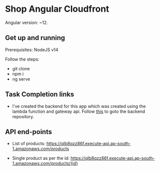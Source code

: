 # Shop Angular Cloudfront

Angular version: ~12.

## Get up and running

Prerequisites: NodeJS v14

Follow the steps:

- git clone
- npm i
- ng serve

## Task Completion links

- I've created the backend for this app which was created using the lambda function and gateway api. Follow [this](https://github.com/ibratnawaz/AWS-CC-JS-Backend) to goto the backend repository.

## API end-points

- List of products: https://qlb8qzz86f.execute-api.ap-south-1.amazonaws.com/products

- Single product as per the id: https://qlb8qzz86f.execute-api.ap-south-1.amazonaws.com/products/{id}
